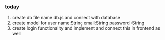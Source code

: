 

### today
  1. create db file name db.js and connect with database
  2. create model for user 
      name:String
      email:String
      password :String
 3. create login functionality and implement and connect this in frontend as well
 
